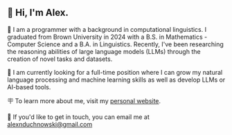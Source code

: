 ## 🙋 Hi, I'm Alex.

📑 I am a programmer with a background in computational linguistics. I graduated from Brown University in 2024 with a B.S. in Mathematics - Computer Science and a B.A. in Linguistics. Recently, I've been researching the reasoning abilities of large language models (LLMs) through the creation of novel tasks and datasets.

🔭 I am currently looking for a full-time position where I can grow my natural language processing and machine learning skills as well as develop LLMs or AI-based tools.

🪧 To learn more about me, visit my [personal website](https://alexduchnowski.github.io/website/).

📧 If you'd like to get in touch, you can email me at [alexnduchnowski@gmail.com](mailto:alexnduchnowski@gmail.com)
